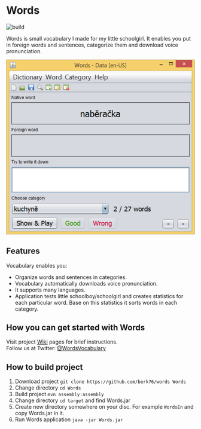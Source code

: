 # Words

![build](https://github.com/berk76/words/workflows/build/badge.svg)

Words is small vocabulary I made for my little schoolgirl. It enables you put in foreign words and sentences, categorize them and download voice pronunciation. 

![Words.png](doc/Words.png)
  
## Features

Vocabulary enables you:

* Organize words and sentences in categories.
* Vocabulary automatically downloads voice pronunciation.
* It supports many languages.
* Application tests little schoolboy/schoolgirl and creates statistics for each particular word. Base on this statistics it sorts words in each category.

## How you can get started with Words

Visit project [Wiki](https://github.com/berk76/words/wiki) pages for brief instructions.  
Follow us at Twitter: [@WordsVocabulary](https://twitter.com/WordsVocabulary)

## How to build project

 1. Download project `git clone https://github.com/berk76/words Words`
 1. Change directory `cd Words`
 1. Build project `mvn assembly:assembly`
 1. Change directory `cd target` and find Words.jar
 1. Create new directory somewhere on your disc. For example `WordsEn` and copy Words.jar in it. 
 1. Run Words application `java -jar Words.jar`
 